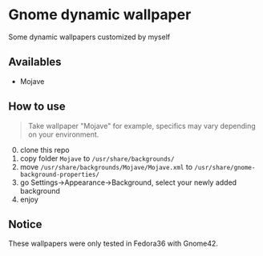 # Gnome dynamic wallpaper

Some dynamic wallpapers customized by myself

## Availables

* Mojave

## How to use

> Take wallpaper "Mojave" for example, specifics may vary depending on your environment.

0. clone this repo
1. copy folder `Mojave` to `/usr/share/backgrounds/`
2. move `/usr/share/backgrounds/Mojave/Mojave.xml` to `/usr/share/gnome-background-properties/`
3. go Settings->Appearance->Background, select your newly added background
4. enjoy

## Notice

These wallpapers were only tested in Fedora36 with Gnome42.
